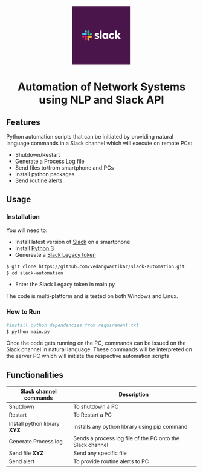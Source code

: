 <a href="#">
  <div align="center">
    <img src="images/slack.png" width='154'/>
  </div>
</a>

<h1 align="center">Automation of Network Systems using NLP and Slack API</h1>

## Features

Python automation scripts that can be initiated by providing natural language commands in a Slack channel which will execute on remote PCs:

- Shutdown/Restart
- Generate a Process Log file
- Send files to/from smartphone and PCs
- Install python packages
- Send routine alerts

## Usage

### Installation

You will need to:

- Install latest version of [Slack](https://slack.com/intl/en-in/downloads/android) on a smartphone
- Install [Python 3](https://www.python.org/downloads/)
- Genereate a [Slack Legacy token](https://api.slack.com/custom-integrations/legacy-tokens)

```bash
$ git clone https://github.com/vedangwartikar/slack-automation.git
$ cd slack-automation
```

- Enter the Slack Legacy token in main.py

The code is multi-platform and is tested on both Windows and Linux.

### How to Run

```bash
#install python dependencies from requirement.txt
$ python main.py
```

Once the code gets running on the PC, commands can be issued on the Slack channel in natural language. These commands will be interpreted on the server PC which will initiate the respective automation scripts

## Functionalities

Slack channel commands| Description
------------ | ------------------------------------------
Shutdown | To shutdown a PC
Restart | To Restart a PC
Install python library **XYZ** | Installs any python library using pip command
Generate Process log | Sends a process log file of the PC onto the Slack channel
Send file **XYZ** | Send any specific file
Send alert | To provide routine alerts to PC

